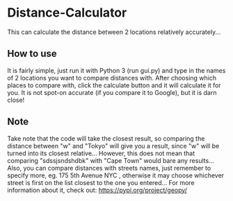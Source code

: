 # Distance-Calculator
This can calculate the distance between 2 locations relatively accurately...

## How to use
It is fairly simple, just run it with Python 3 (run gui.py) and type in the names of 2 locations you want to compare distances with. After choosing which places to compare with, click the calculate button and it will calculate it for you. It is not spot-on accurate (if you compare it to Google), but it is darn close!

## Note
Take note that the code will take the closest result, so comparing the distance between "w" and "Tokyo" will give you a result, since "w" will be turned into its closest relative... However, this does not mean that comparing "sdssjsndshdbk" with "Cape Town" would bare any results... Also, you can compare distances with streets names, just remember to specify more, eg. 175 5th Avenue NYC
, otherwise it may choose whichever street is first on the list closest to the one you entered... For more information about it, check out: https://pypi.org/project/geopy/
